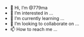 - 👋 Hi, I’m @779ma
- 👀 I’m interested in ...
- 🌱 I’m currently learning ...
- 💞️ I’m looking to collaborate on ...
- 📫 How to reach me ...

<!---
779ma/779ma is a ✨ special ✨ repository because its `README.md` (this file) appears on your GitHub profile.
You can click the Preview link to take a look at your changes.
--->
